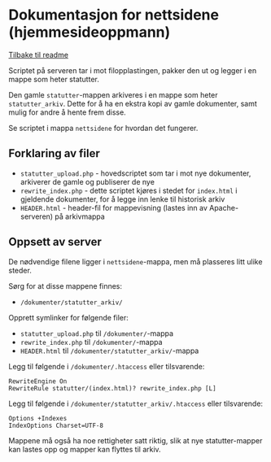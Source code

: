 # Dokumentasjon for nettsidene (hjemmesideoppmann)
[Tilbake til readme](../README.md)

Scriptet på serveren tar i mot filopplastingen, pakker den ut og legger i en mappe som heter statutter.

Den gamle ```statutter```-mappen arkiveres i en mappe som heter ```statutter_arkiv```. Dette for å ha en ekstra kopi av gamle dokumenter, samt mulig for andre å hente frem disse.

Se scriptet i mappa ```nettsidene``` for hvordan det fungerer.

## Forklaring av filer
* ```statutter_upload.php``` - hovedscriptet som tar i mot nye dokumenter, arkiverer de gamle og publiserer de nye
* ```rewrite_index.php``` - dette scriptet kjøres i stedet for ```index.html``` i gjeldende dokumenter, for å legge inn lenke til historisk arkiv
* ```HEADER.html``` - header-fil for mappevisning (lastes inn av Apache-serveren) på arkivmappa

## Oppsett av server
De nødvendige filene ligger i ```nettsidene```-mappa, men må plasseres litt ulike steder.

Sørg for at disse mappene finnes:

* ```/dokumenter/statutter_arkiv/```

Opprett symlinker for følgende filer:

* ```statutter_upload.php``` til ```/dokumenter/```-mappa
* ```rewrite_index.php``` til ```/dokumenter/```-mappa
* ```HEADER.html``` til ```/dokumenter/statutter_arkiv/```-mappa

Legg til følgende i ```/dokumenter/.htaccess``` eller tilsvarende:

```apacheconf
RewriteEngine On
RewriteRule statutter/(index.html)? rewrite_index.php [L]
```

Legg til følgende i ```/dokumenter/statutter_arkiv/.htaccess``` eller tilsvarende:

```apacheconf
Options +Indexes
IndexOptions Charset=UTF-8
```

Mappene må også ha noe rettigheter satt riktig, slik at nye statutter-mapper kan lastes opp og mapper kan flyttes til arkiv.
